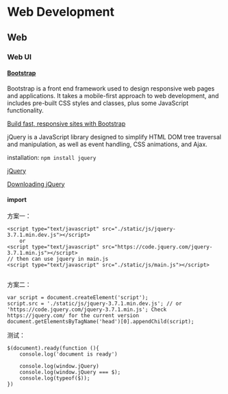 # Web Development

## Web

### Web UI

#### [Bootstrap](https://getbootstrap.com)

Bootstrap is a front end framework used to design responsive web pages and applications. It takes a mobile-first approach to web development, and includes pre-built CSS styles and classes, plus some JavaScript functionality.

[Build fast, responsive sites with Bootstrap](https://getbootstrap.com)

jQuery is a JavaScript library designed to simplify HTML DOM tree traversal and manipulation, as well as event handling, CSS animations, and Ajax. 

installation: `npm install jquery`

[jQuery](https://jquery.com)

[Downloading jQuery](https://jquery.com/download/)

#### import 

方案一：

```
<script type="text/javascript" src="./static/js/jquery-3.7.1.min.dev.js"></script>
	or 
<script type="text/javascript" src="https://code.jquery.com/jquery-3.7.1.min.js"></script>
// then can use jquery in main.js
<script type="text/javascript" src="./static/js/main.js"></script>
	
```

方案二：

```
var script = document.createElement('script');
script.src = './static/js/jquery-3.7.1.min.dev.js'; // or 'https://code.jquery.com/jquery-3.7.1.min.js'; Check https://jquery.com/ for the current version
document.getElementsByTagName('head')[0].appendChild(script);
```

测试：

```
$(document).ready(function (){
    console.log('document is ready')

    console.log(window.jQuery)
	console.log(window.jQuery === $);
	console.log(typeof($));
})
```
<script> 需要在<head> 位置才能在ready之前


#### 选择器`$`


```
例1:
$(document).ready(function() {
});

例2:
$('.quote-text').animate({ opacity: 0 }, 500, function () {
  $(this).animate({ opacity: 1 }, 500);
  $('#text').text(randomQuote.quote);
});
```

#### SASS

Sass 是一款强化 CSS 的辅助工具，它在 CSS 语法的基础上增加了变量 (variables)、嵌套 (nested rules)、混合 (mixins)、导入 (inline imports) 等高级功能，这些拓展令 CSS 更加强大与优雅。使用 Sass 以及 Sass 的样式库（如 Compass）有助于更好地组织管理样式文件，以及更高效地开发项目。

[Sass中文网](https://www.sass.hk)


### Web HttpReqeust


[Axios](https://github.com/axios/axios)

* Make XMLHttpRequests from the browser
* Make http requests from node.js
* Supports the Promise API
* Intercept request and response
* Transform request and response data
* Cancel requests

AJAX

>
`AJAX` = Asynchronous JavaScript And XML.
>
>`AJAX` is not a programming language.
>
>`AJAX` just uses a combination of:

* A browser built-in XMLHttpRequest object (to request data from a web server)
* JavaScript and HTML DOM (to display or use the data)

jQuery AJAX

“Ajax” stands for Asynchronous Javascript And XML, jQuery provides a condensed format to make XMLHTTPRequest. AJAX is the art of exchanging data with a server and updating parts of a web page — without reloading the whole page.

* Cross-browser support
* Simple methods to use
* Define the type of request

jQuery ajax base syntax:

```
$.ajax({name:value, name:value, … })
$.ajax makes the call to ajax, then the methods are called in place of a name and the callbacks as value, as the example given below.
jQuery ajax Example:
```

## React

React is a popular JavaScript library for building reusable, component-driven user interfaces for web pages or applications.

React combines HTML with JavaScript functionality into its own markup language called JSX. React also makes it easy to manage the flow of data throughout the application.